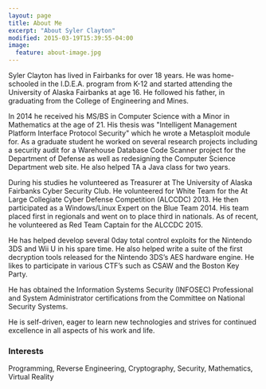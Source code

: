 ```yaml
---
layout: page
title: About Me
excerpt: "About Syler Clayton"
modified: 2015-03-19T15:39:55-04:00
image:
  feature: about-image.jpg
---
```

Syler Clayton has lived in Fairbanks for over 18 years. He was home-schooled in the I.D.E.A. program from K-12 and started attending the University of Alaska Fairbanks at age 16. He followed his father, in graduating from the College of Engineering and Mines.

In 2014 he received his MS/BS in Computer Science with a Minor in Mathematics at the age of 21. His thesis was "Intelligent Management Platform Interface Protocol Security" which he wrote a Metasploit module for. As a graduate student he worked on several research projects including a security audit for a Warehouse Database Code Scanner project for the Department of Defense as well as redesigning the Computer Science Department web site. He also helped TA a Java class for two years.

During his studies he volunteered as Treasurer at The University of Alaska Fairbanks Cyber Security Club. He volunteered for White Team for the At Large Collegiate Cyber Defense Competition (ALCCDC) 2013. He then participated as a Windows/Linux Expert on the Blue Team 2014. His team placed first in regionals and went on to place third in nationals. As of recent, he volunteered as Red Team Captain for the ALCCDC 2015.

He has helped develop several 0day total control exploits for the Nintendo 3DS and Wii U in his spare time. He also helped write a suite of the first decryption tools released for the Nintendo 3DS’s AES hardware engine. He likes to participate in various CTF’s such as CSAW and the Boston Key Party.

He has obtained the Information Systems Security (INFOSEC) Professional and System Administrator certifications from the Committee on National Security Systems.

He is self-driven, eager to learn new technologies and strives for continued excellence in all aspects of his work and life.

### Interests
Programming, Reverse Engineering, Cryptography, Security, Mathematics, Virtual Reality